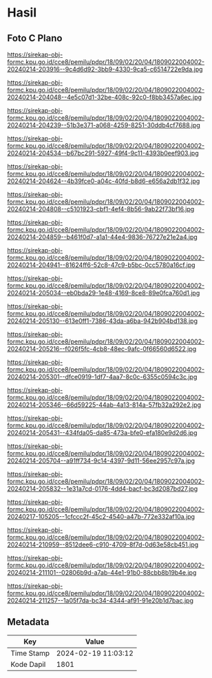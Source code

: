 # Hasil

## Foto C Plano

https://sirekap-obj-formc.kpu.go.id/cce8/pemilu/pdpr/18/09/02/20/04/1809022004002-20240214-203916--9c4d6d92-3bb9-4330-9ca5-c6514722e9da.jpg

https://sirekap-obj-formc.kpu.go.id/cce8/pemilu/pdpr/18/09/02/20/04/1809022004002-20240214-204048--4e5c07d1-32be-408c-92c0-f8bb3457a6ec.jpg

https://sirekap-obj-formc.kpu.go.id/cce8/pemilu/pdpr/18/09/02/20/04/1809022004002-20240214-204239--51b3e371-a068-4259-8251-30ddb4cf7688.jpg

https://sirekap-obj-formc.kpu.go.id/cce8/pemilu/pdpr/18/09/02/20/04/1809022004002-20240214-204534--b67bc291-5927-49f4-9c11-4393b0eef903.jpg

https://sirekap-obj-formc.kpu.go.id/cce8/pemilu/pdpr/18/09/02/20/04/1809022004002-20240214-204624--4b39fce0-a04c-40fd-b8d6-e656a2db1f32.jpg

https://sirekap-obj-formc.kpu.go.id/cce8/pemilu/pdpr/18/09/02/20/04/1809022004002-20240214-204808--c5101923-cbf1-4ef4-8b56-9ab22f73bf16.jpg

https://sirekap-obj-formc.kpu.go.id/cce8/pemilu/pdpr/18/09/02/20/04/1809022004002-20240214-204859--b461f0d7-a1a1-44e4-9836-76727e21e2a4.jpg

https://sirekap-obj-formc.kpu.go.id/cce8/pemilu/pdpr/18/09/02/20/04/1809022004002-20240214-204941--81624ff6-52c8-47c9-b5bc-0cc5780a16cf.jpg

https://sirekap-obj-formc.kpu.go.id/cce8/pemilu/pdpr/18/09/02/20/04/1809022004002-20240214-205034--eb0bda29-1e48-4169-8ce8-89e0fca760d1.jpg

https://sirekap-obj-formc.kpu.go.id/cce8/pemilu/pdpr/18/09/02/20/04/1809022004002-20240214-205130--613e0ff1-7386-43da-a6ba-942b904bd138.jpg

https://sirekap-obj-formc.kpu.go.id/cce8/pemilu/pdpr/18/09/02/20/04/1809022004002-20240214-205216--f026f5fc-4cb8-48ec-9afc-0f66560d6522.jpg

https://sirekap-obj-formc.kpu.go.id/cce8/pemilu/pdpr/18/09/02/20/04/1809022004002-20240214-205301--dfce0919-1df7-4aa7-8c0c-6355c0594c3c.jpg

https://sirekap-obj-formc.kpu.go.id/cce8/pemilu/pdpr/18/09/02/20/04/1809022004002-20240214-205346--66d59225-44ab-4a13-814a-57fb32a292e2.jpg

https://sirekap-obj-formc.kpu.go.id/cce8/pemilu/pdpr/18/09/02/20/04/1809022004002-20240214-205431--434fda05-da85-473a-bfe0-efa180e9d2d6.jpg

https://sirekap-obj-formc.kpu.go.id/cce8/pemilu/pdpr/18/09/02/20/04/1809022004002-20240214-205704--a91ff734-9c14-4397-9d11-56ee2957c97a.jpg

https://sirekap-obj-formc.kpu.go.id/cce8/pemilu/pdpr/18/09/02/20/04/1809022004002-20240214-205832--1e31a7cd-0176-4dd4-bacf-bc3d2087bd27.jpg

https://sirekap-obj-formc.kpu.go.id/cce8/pemilu/pdpr/18/09/02/20/04/1809022004002-20240217-105205--1cfccc2f-45c2-4540-a47b-772e332af10a.jpg

https://sirekap-obj-formc.kpu.go.id/cce8/pemilu/pdpr/18/09/02/20/04/1809022004002-20240214-210959--8512dee6-c910-4709-8f7d-0d63e58cb451.jpg

https://sirekap-obj-formc.kpu.go.id/cce8/pemilu/pdpr/18/09/02/20/04/1809022004002-20240214-211101--02806b9d-a7ab-44e1-91b0-88cbb8b19b4e.jpg

https://sirekap-obj-formc.kpu.go.id/cce8/pemilu/pdpr/18/09/02/20/04/1809022004002-20240214-211257--1a05f7da-bc34-4344-af91-91e20b1d7bac.jpg


## Metadata

| Key        | Value               |
| ---------- | ------------------- |
| Time Stamp | 2024-02-19 11:03:12 |
| Kode Dapil | 1801                |



